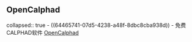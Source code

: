 ## OpenCalphad
collapsed:: true
	- ((64465741-07d5-4238-a48f-8dbc8cba938d))
		- 免费CALPHAD软件 [OpenCalphad](http://www.opencalphad.com/main.html)